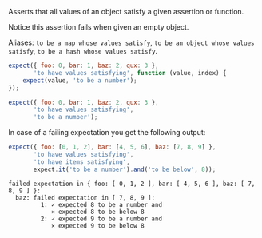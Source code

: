 Asserts that all values of an object satisfy a given assertion or function.

Notice this assertion fails when given an empty object.

Aliases: `to be a map whose values satisfy`,
`to be an object whose values satisfy`, `to be a hash whose values satisfy`.

```javascript
expect({ foo: 0, bar: 1, baz: 2, qux: 3 },
       'to have values satisfying', function (value, index) {
    expect(value, 'to be a number');
});

expect({ foo: 0, bar: 1, baz: 2, qux: 3 },
       'to have values satisfying',
       'to be a number');
```

In case of a failing expectation you get the following output:

```javascript
expect({ foo: [0, 1, 2], bar: [4, 5, 6], baz: [7, 8, 9] },
       'to have values satisfying',
       'to have items satisfying',
       expect.it('to be a number').and('to be below', 8));
```

```output
failed expectation in { foo: [ 0, 1, 2 ], bar: [ 4, 5, 6 ], baz: [ 7, 8, 9 ] }:
  baz: failed expectation in [ 7, 8, 9 ]:
         1: ✓ expected 8 to be a number and
            ⨯ expected 8 to be below 8
         2: ✓ expected 9 to be a number and
            ⨯ expected 9 to be below 8
```
